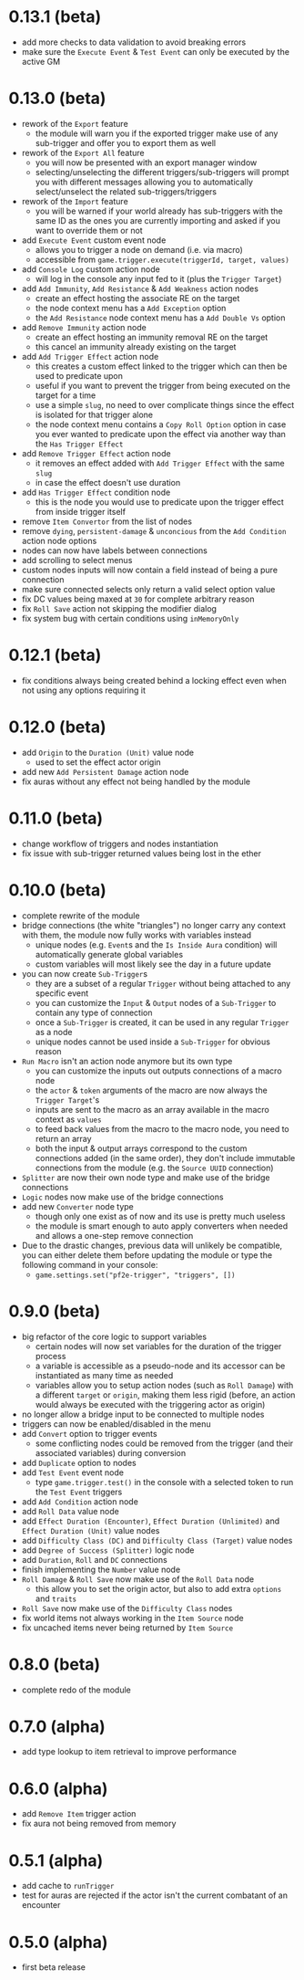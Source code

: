 # 0.13.1 (beta)

-   add more checks to data validation to avoid breaking errors
-   make sure the `Execute Event` & `Test Event` can only be executed by the active GM

# 0.13.0 (beta)

-   rework of the `Export` feature
    -   the module will warn you if the exported trigger make use of any sub-trigger and offer you to export them as well
-   rework of the `Export All` feature
    -   you will now be presented with an export manager window
    -   selecting/unselecting the different triggers/sub-triggers will prompt you with different messages allowing you to automatically select/unselect the related sub-triggers/triggers
-   rework of the `Import` feature
    -   you will be warned if your world already has sub-triggers with the same ID as the ones you are currently importing and asked if you want to override them or not
-   add `Execute Event` custom event node
    -   allows you to trigger a node on demand (i.e. via macro)
    -   accessible from `game.trigger.execute(triggerId, target, values)`
-   add `Console Log` custom action node
    -   will log in the console any input fed to it (plus the `Trigger Target`)
-   add `Add Immunity`, `Add Resistance` & `Add Weakness` action nodes
    -   create an effect hosting the associate RE on the target
    -   the node context menu has a `Add Exception` option
    -   the `Add Resistance` node context menu has a `Add Double Vs` option
-   add `Remove Immunity` action node
    -   create an effect hosting an immunity removal RE on the target
    -   this cancel an immunity already existing on the target
-   add `Add Trigger Effect` action node
    -   this creates a custom effect linked to the trigger which can then be used to predicate upon
    -   useful if you want to prevent the trigger from being executed on the target for a time
    -   use a simple `slug`, no need to over complicate things since the effect is isolated for that trigger alone
    -   the node context menu contains a `Copy Roll Option` option in case you ever wanted to predicate upon the effect via another way than the `Has Trigger Effect`
-   add `Remove Trigger Effect` action node
    -   it removes an effect added with `Add Trigger Effect` with the same `slug`
    -   in case the effect doesn't use duration
-   add `Has Trigger Effect` condition node
    -   this is the node you would use to predicate upon the trigger effect from inside trigger itself
-   remove `Item Convertor` from the list of nodes
-   remove `dying`, `persistent-damage` & `unconcious` from the `Add Condition` action node options
-   nodes can now have labels between connections
-   add scrolling to select menus
-   custom nodes inputs will now contain a field instead of being a pure connection
-   make sure connected selects only return a valid select option value
-   fix DC values being maxed at `30` for complete arbitrary reason
-   fix `Roll Save` action not skipping the modifier dialog
-   fix system bug with certain conditions using `inMemoryOnly`

# 0.12.1 (beta)

-   fix conditions always being created behind a locking effect even when not using any options requiring it

# 0.12.0 (beta)

-   add `Origin` to the `Duration (Unit)` value node
    -   used to set the effect actor origin
-   add new `Add Persistent Damage` action node
-   fix auras without any effect not being handled by the module

# 0.11.0 (beta)

-   change workflow of triggers and nodes instantiation
-   fix issue with sub-trigger returned values being lost in the ether

# 0.10.0 (beta)

-   complete rewrite of the module
-   bridge connections (the white "triangles") no longer carry any context with them, the module now fully works with variables instead
    -   unique nodes (e.g. `Event`s and the `Is Inside Aura` condition) will automatically generate global variables
    -   custom variables will most likely see the day in a future update
-   you can now create `Sub-Trigger`s
    -   they are a subset of a regular `Trigger` without being attached to any specific event
    -   you can customize the `Input` & `Output` nodes of a `Sub-Trigger` to contain any type of connection
    -   once a `Sub-Trigger` is created, it can be used in any regular `Trigger` as a node
    -   unique nodes cannot be used inside a `Sub-Trigger` for obvious reason
-   `Run Macro` isn't an action node anymore but its own type
    -   you can customize the inputs out outputs connections of a macro node
    -   the `actor` & `token` arguments of the macro are now always the `Trigger Target`'s
    -   inputs are sent to the macro as an array available in the macro context as `values`
    -   to feed back values from the macro to the macro node, you need to return an array
    -   both the input & output arrays correspond to the custom connections added (in the same order), they don't include immutable connections from the module (e.g. the `Source UUID` connection)
-   `Splitter` are now their own node type and make use of the bridge connections
-   `Logic` nodes now make use of the bridge connections
-   add new `Converter` node type
    -   though only one exist as of now and its use is pretty much useless
    -   the module is smart enough to auto apply converters when needed and allows a one-step remove connection
-   Due to the drastic changes, previous data will unlikely be compatible, you can either delete them before updating the module or type the following command in your console:
    -   `game.settings.set("pf2e-trigger", "triggers", [])`

# 0.9.0 (beta)

-   big refactor of the core logic to support variables
    -   certain nodes will now set variables for the duration of the trigger process
    -   a variable is accessible as a pseudo-node and its accessor can be instantiated as many time as needed
    -   variables allow you to setup action nodes (such as `Roll Damage`) with a different `target` or `origin`, making them less rigid (before, an action would always be executed with the triggering actor as origin)
-   no longer allow a bridge input to be connected to multiple nodes
-   triggers can now be enabled/disabled in the menu
-   add `Convert` option to trigger events
    -   some conflicting nodes could be removed from the trigger (and their associated variables) during conversion
-   add `Duplicate` option to nodes
-   add `Test Event` event node
    -   type `game.trigger.test()` in the console with a selected token to run the `Test Event` triggers
-   add `Add Condition` action node
-   add `Roll Data` value node
-   add `Effect Duration (Encounter)`, `Effect Duration (Unlimited)` and `Effect Duration (Unit)` value nodes
-   add `Difficulty Class (DC)` and `Difficulty Class (Target)` value nodes
-   add `Degree of Success (Splitter)` logic node
-   add `Duration`, `Roll` and `DC` connections
-   finish implementing the `Number` value node
-   `Roll Damage` & `Roll Save` now make use of the `Roll Data` node
    -   this allow you to set the origin actor, but also to add extra `options` and `traits`
-   `Roll Save` now make use of the `Difficulty Class` nodes
-   fix world items not always working in the `Item Source` node
-   fix uncached items never being returned by `Item Source`

# 0.8.0 (beta)

-   complete redo of the module

# 0.7.0 (alpha)

-   add type lookup to item retrieval to improve performance

# 0.6.0 (alpha)

-   add `Remove Item` trigger action
-   fix aura not being removed from memory

# 0.5.1 (alpha)

-   add cache to `runTrigger`
-   test for auras are rejected if the actor isn't the current combatant of an encounter

# 0.5.0 (alpha)

-   first beta release
